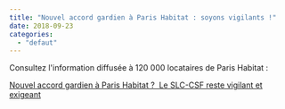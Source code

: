 ```yaml
---
title: "Nouvel accord gardien à Paris Habitat : soyons vigilants !"
date: 2018-09-23
categories: 
  - "defaut"
---
```


Consultez l'information diffusée à 120 000 locataires de Paris Habitat :

[Nouvel accord gardien à Paris Habitat ?  Le SLC-CSF reste vigilant et exigeant](http://www3.slc.asso.fr/wp-content/uploads/2018/09/Tract-PH-Gardien-2018v6final2.pdf)
